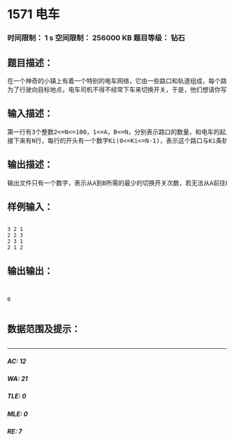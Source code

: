 # 1571 电车   
### 时间限制： 1 s     空间限制： 256000 KB     题目等级： 钻石  
## 题目描述：  

<pre>
在一个神奇的小镇上有着一个特别的电车网络，它由一些路口和轨道组成，每个路口都连接着若干个轨道，每个轨道都通向一个路口（不排除有的观光轨道转一圈后返回路口的可能）。在每个路口，都有一个开关决定着出去的轨道，每个开关都有一个默认的状态，每辆电车行驶到路口之后，只能从开关所指向的轨道出去，如果电车司机想走另一个轨道，他就必须下车切换开关的状态。
为了行驶向目标地点，电车司机不得不经常下车来切换开关，于是，他们想请你写一个程序，计算一辆从路口A到路口B最少需要下车切换几次开关。
</pre>
  
  
## 输入描述：  

<pre>
第一行有3个整数2<=N<=100，1<=A，B<=N，分别表示路口的数量，和电车的起点，终点。
接下来有N行，每行的开头有一个数字Ki(0<=Ki<=N-1)，表示这个路口与Ki条轨道相连，接下来有Ki个数字表示每条轨道所通向的路口，开关默认指向第一个数字表示的轨道。
</pre>
  
  
## 输出描述：  

<pre>
输出文件只有一个数字，表示从A到B所需的最少的切换开关次数，若无法从A前往B，输出-1。
</pre>
  
  
## 样例输入：  

<pre><code>
3 2 1
2 2 3
2 3 1
2 1 2
</code></pre>
  
  
## 输出输出：  

<pre><code>

0

</code></pre>
  
  
## 数据范围及提示：  

<pre>
</pre>
  
  
***  

##### AC: 12  
##### WA: 21  
##### TLE: 0  
##### MLE: 0  
##### RE: 7  
